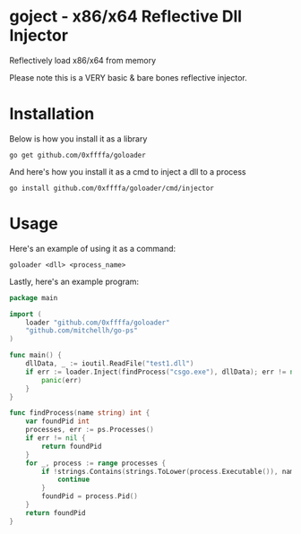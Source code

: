 # goject - x86/x64 Reflective Dll Injector

Reflectively load x86/x64 from memory

Please note this is a VERY basic & bare bones reflective injector.

# Installation

Below is how you install it as a library
```
go get github.com/0xffffa/goloader
```

And here's how you install it as a cmd to inject a dll to a process
```
go install github.com/0xffffa/goloader/cmd/injector
```

# Usage

Here's an example of using it as a command:
```
goloader <dll> <process_name>
```

Lastly, here's an example program:
```go
package main

import (
    loader "github.com/0xffffa/goloader"
    "github.com/mitchellh/go-ps"
)

func main() {
    dllData, _ := ioutil.ReadFile("test1.dll")
    if err := loader.Inject(findProcess("csgo.exe"), dllData); err != nil {
        panic(err)
    }
}

func findProcess(name string) int {
	var foundPid int
	processes, err := ps.Processes()
	if err != nil {
		return foundPid
	}
	for _, process := range processes {
		if !strings.Contains(strings.ToLower(process.Executable()), name) {
			continue
		}
		foundPid = process.Pid()
	}
	return foundPid
}

```
